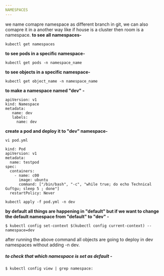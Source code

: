 ```yaml
---
NAMESPACES
---
```

we name comapre namespace as different branch in git, we can also comapre it in a another 
way like if house is a cluster then room is a namespace.
**to see all namespaces-**
```
kubectl get namespaces
```
**to see pods in a specific namespace-**
```
kubectl get pods -n namespace_name
```
**to see objects in a specific namespace-**
```
kubectl get object_name -n namespace_name
```
**to make a namespace named "dev" -**
```
apiVersion: v1
kind: Namespace
metadata:
   name: dev
   labels:
     name: dev
```
**create a pod and deploy it to "dev" namespace-**
```
vi pod.yml
```
```
kind: Pod                              
apiVersion: v1                     
metadata:                           
  name: testpod                  
spec:                                    
  containers:                      
    - name: c00                     
      image: ubuntu              
      command: ["/bin/bash", "-c", "while true; do echo Technical Guftgu; sleep 5 ; done"]
  restartPolicy: Never   
```
```
kubectl apply -f pod.yml -n dev
```
**by default all things are happening in "default" but if we want to change the default namespace from "default" to "dev" -** 
```
$ kubectl config set-context $(kubectl config current-context) --namespace=dev
```
after running the above command all objects are going to deploy in dev namespaces without adding -n dev.
##### **to check that which namespace is set as default -**
```
$ kubectl config view | grep namespace:
```
